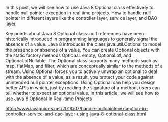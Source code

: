 In this post, we will see how to use Java 8 Optional class effectively to handle null pointer exception in real time projects. How to handle null pointer in different layers like the controller layer, service layer, and DAO layer.

Key points about Java 8 Optional class:
null references have been historically introduced in programming languages to generally signal the absence of a value.
Java 8 introduces the class java.util.Optional to model the presence or absence of a value.
You can create Optional objects with the static factory methods Optional. empty, Optional.of, and Optional.ofNullable.
The Optional class supports many methods such as map, flatMap, and filter, which are conceptually similar to the methods of a stream.
Using Optional forces you to actively unwrap an optional to deal with the absence of a value; as a result, you protect your code against unintended null pointer exceptions.
Using Optional can help you design better APIs in which, just by reading the signature of a method, users can tell whether to expect an optional value. In this article, we will see how to use Java 8 Optional In Real-time Projects

http://www.javaguides.net/2018/07/handle-nullpointerexception-in-controller-service-and-dao-layer-using-java-8-optional-class.html
